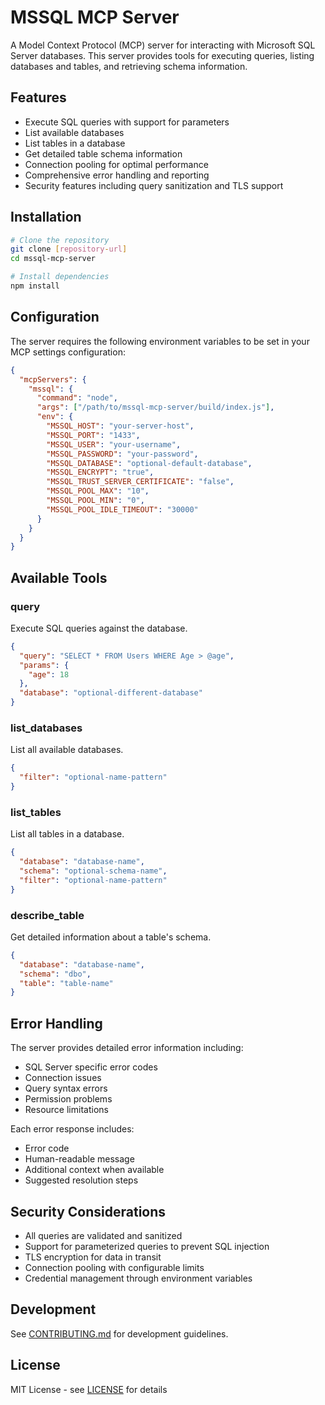 # MSSQL MCP Server

A Model Context Protocol (MCP) server for interacting with Microsoft SQL Server databases. This server provides tools for executing queries, listing databases and tables, and retrieving schema information.

## Features

- Execute SQL queries with support for parameters
- List available databases
- List tables in a database
- Get detailed table schema information
- Connection pooling for optimal performance
- Comprehensive error handling and reporting
- Security features including query sanitization and TLS support

## Installation

```bash
# Clone the repository
git clone [repository-url]
cd mssql-mcp-server

# Install dependencies
npm install
```

## Configuration

The server requires the following environment variables to be set in your MCP settings configuration:

```json
{
  "mcpServers": {
    "mssql": {
      "command": "node",
      "args": ["/path/to/mssql-mcp-server/build/index.js"],
      "env": {
        "MSSQL_HOST": "your-server-host",
        "MSSQL_PORT": "1433",
        "MSSQL_USER": "your-username",
        "MSSQL_PASSWORD": "your-password",
        "MSSQL_DATABASE": "optional-default-database",
        "MSSQL_ENCRYPT": "true",
        "MSSQL_TRUST_SERVER_CERTIFICATE": "false",
        "MSSQL_POOL_MAX": "10",
        "MSSQL_POOL_MIN": "0",
        "MSSQL_POOL_IDLE_TIMEOUT": "30000"
      }
    }
  }
}
```

## Available Tools

### query
Execute SQL queries against the database.

```json
{
  "query": "SELECT * FROM Users WHERE Age > @age",
  "params": {
    "age": 18
  },
  "database": "optional-different-database"
}
```

### list_databases
List all available databases.

```json
{
  "filter": "optional-name-pattern"
}
```

### list_tables
List all tables in a database.

```json
{
  "database": "database-name",
  "schema": "optional-schema-name",
  "filter": "optional-name-pattern"
}
```

### describe_table
Get detailed information about a table's schema.

```json
{
  "database": "database-name",
  "schema": "dbo",
  "table": "table-name"
}
```

## Error Handling

The server provides detailed error information including:
- SQL Server specific error codes
- Connection issues
- Query syntax errors
- Permission problems
- Resource limitations

Each error response includes:
- Error code
- Human-readable message
- Additional context when available
- Suggested resolution steps

## Security Considerations

- All queries are validated and sanitized
- Support for parameterized queries to prevent SQL injection
- TLS encryption for data in transit
- Connection pooling with configurable limits
- Credential management through environment variables

## Development

See [CONTRIBUTING.md](./CONTRIBUTING.md) for development guidelines.

## License

MIT License - see [LICENSE](../LICENSE) for details
